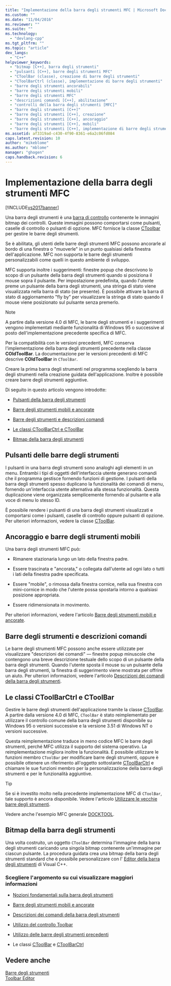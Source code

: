 ```yaml
---
title: "Implementazione della barra degli strumenti MFC | Microsoft Docs"
ms.custom: ""
ms.date: "11/04/2016"
ms.reviewer: ""
ms.suite: ""
ms.technology: 
  - "devlang-cpp"
ms.tgt_pltfrm: ""
ms.topic: "article"
dev_langs: 
  - "C++"
helpviewer_keywords: 
  - "bitmap [C++], barra degli strumenti"
  - "pulsanti [C++], barre degli strumenti MFC"
  - "CToolBar (classe), creazione di barre degli strumenti"
  - "CToolBarCtrl (classe), implementazione di barre degli strumenti"
  - "barre degli strumenti ancorabili"
  - "barre degli strumenti mobili"
  - "barre degli strumenti MFC"
  - "descrizioni comandi [C++], abilitazione"
  - "controlli della barra degli strumenti [MFC]"
  - "barre degli strumenti [C++]"
  - "barre degli strumenti [C++], creazione"
  - "barre degli strumenti [C++], ancoraggio"
  - "barre degli strumenti [C++], mobili"
  - "barre degli strumenti [C++], implementazione di barre degli strumenti MFC"
ms.assetid: af3319ad-c430-4f90-8361-e6a2c06fd084
caps.latest.revision: 10
author: "mikeblome"
ms.author: "mblome"
manager: "ghogen"
caps.handback.revision: 6
---
```

# Implementazione della barra degli strumenti MFC
[!INCLUDE[vs2017banner](../assembler/inline/includes/vs2017banner.md)]

Una barra degli strumenti è una [barra di controllo](../mfc/control-bars.md) contenente le immagini bitmap dei controlli.  Queste immagini possono comportarsi come pulsanti, caselle di controllo o pulsanti di opzione.  MFC fornisce la classe [CToolbar](../mfc/reference/ctoolbar-class.md) per gestire le barre degli strumenti.  
  
 Se è abilitata, gli utenti delle barre degli strumenti MFC possono ancorarle al bordo di una finestra o "muoverle" in un punto qualsiasi della finestra dell'applicazione.  MFC non supporta le barre degli strumenti personalizzabili come quelli in questo ambiente di sviluppo.  
  
 MFC supporta inoltre i suggerimenti: finestre popup che descrivono lo scopo di un pulsante della barra degli strumenti quando si posiziona il mouse sopra il pulsante.  Per impostazione predefinita, quando l'utente preme un pulsante della barra degli strumenti, una stringa di stato viene visualizzata nella barra di stato \(se presente\).  È possibile attivare la barra di stato di aggiornamento "fly by" per visualizzare la stringa di stato quando il mouse viene posizionato sul pulsante senza premerlo.  
  
> [!NOTE]
>  A partire dalla versione 4.0 di MFC, le barre degli strumenti e i suggerimenti vengono implementati mediante funzionalità di Windows 95 o successive al posto dell'implementazione precedente specifica di MFC.  
  
 Per la compatibilità con le versioni precedenti, MFC conserva l'implementazione della barra degli strumenti precedente nella classe **COldToolBar**.  La documentazione per le versioni precedenti di MFC descrive **COldToolBar** in `CToolBar`.  
  
 Creare la prima barra degli strumenti nel programma scegliendo la barra degli strumenti nella creazione guidata dell'applicazione.  Inoltre è possibile creare barre degli strumenti aggiuntive.  
  
 Di seguito in questo articolo vengono introdotte:  
  
-   [Pulsanti della barra degli strumenti](#_core_toolbar_buttons)  
  
-   [Barre degli strumenti mobili e ancorate](#_core_docking_and_floating_toolbars)  
  
-   [Barre degli strumenti e descrizioni comandi](#_core_toolbars_and_tool_tips)  
  
-   [Le classi CToolBarCtrl e CToolBar](#_core_the_ctoolbar_and_ctoolbarctrl_classes)  
  
-   [Bitmap della barra degli strumenti](#_core_the_toolbar_bitmap)  
  
##  <a name="_core_toolbar_buttons"></a> Pulsanti delle barre degli strumenti  
 I pulsanti in una barra degli strumenti sono analoghi agli elementi in un menu.  Entrambi i tipi di oggetti dell'interfaccia utente generano comandi che il programma gestisce fornendo funzioni di gestione.  I pulsanti della barra degli strumenti spesso duplicano la funzionalità dei comandi di menu, fornendo un'interfaccia utente alternativa alla stessa funzionalità.  Questa duplicazione viene organizzata semplicemente fornendo al pulsante e alla voce di menu lo stesso ID.  
  
 È possibile rendere i pulsanti di una barra degli strumenti visualizzati e comportarsi come i pulsanti, caselle di controllo oppure pulsanti di opzione.  Per ulteriori informazioni, vedere la classe [CToolBar](../mfc/reference/ctoolbar-class.md).  
  
##  <a name="_core_docking_and_floating_toolbars"></a> Ancoraggio e barre degli strumenti mobili  
 Una barra degli strumenti MFC può:  
  
-   Rimanere stazionaria lungo un lato della finestra padre.  
  
-   Essere trascinata e "ancorata," o collegata dall'utente ad ogni lato o tutti i lati della finestra padre specificata.  
  
-   Essere "mobile", o rimossa dalla finestra cornice, nella sua finestra con mini\-cornice in modo che l'utente possa spostarla intorno a qualsiasi posizione appropriata.  
  
-   Essere ridimensionata in movimento.  
  
 Per ulteriori informazioni, vedere l'articolo [Barre degli strumenti mobili e ancorate](../mfc/docking-and-floating-toolbars.md).  
  
##  <a name="_core_toolbars_and_tool_tips"></a> Barre degli strumenti e descrizioni comandi  
 Le barre degli strumenti MFC possono anche essere utilizzate per visualizzare "descrizioni dei comandi" — finestre popup minuscole che contengono una breve descrizione testuale dello scopo di un pulsante della barra degli strumenti.  Quando l'utente sposta il mouse su un pulsante della barra degli strumenti, la finestra di suggerimento viene mostrata per offrire un aiuto.  Per ulteriori informazioni, vedere l'articolo [Descrizioni dei comandi della barra degli strumenti](../mfc/toolbar-tool-tips.md).  
  
##  <a name="_core_the_ctoolbar_and_ctoolbarctrl_classes"></a> Le classi CToolBarCtrl e CToolBar  
 Gestire le barre degli strumenti dell'applicazione tramite la classe [CToolBar](../mfc/reference/ctoolbar-class.md).  A partire dalla versione 4.0 di MFC, `CToolBar` è stato reimplementato per utilizzare il controllo comune della barra degli strumenti disponibile su Windows 95 o versioni successive e la versione 3.51 di Windows NT o versioni successive.  
  
 Questa reimplementazione traduce in meno codice MFC le barre degli strumenti, perché MFC utilizza il supporto del sistema operativo.  La reimplementazione migliora inoltre la funzionalità.  È possibile utilizzare le funzioni membro `CToolBar` per modificare barre degli strumenti, oppure è possibile ottenere un riferimento all'oggetto sottostante [CToolBarCtrl](../mfc/reference/ctoolbarctrl-class.md) e chiamare le sue funzioni membro per la personalizzazione della barra degli strumenti e per le funzionalità aggiuntive.  
  
> [!TIP]
>  Se si è investito molto nella precedente implementazione MFC di `CToolBar`, tale supporto è ancora disponibile.  Vedere l'articolo [Utilizzare le vecchie barre degli strumenti](../mfc/using-your-old-toolbars.md).  
  
 Vedere anche l'esempio MFC generale [DOCKTOOL](../top/visual-cpp-samples.md).  
  
##  <a name="_core_the_toolbar_bitmap"></a> Bitmap della barra degli strumenti  
 Una volta costruito, un oggetto `CToolBar` determina l'immagine della barra degli strumenti caricando una singola bitmap contenente un'immagine per ciascun pulsante.  La procedura guidata crea una bitmap della barra degli strumenti standard che è possibile personalizzare con l' [Editor della barra degli strumenti](../mfc/toolbar-editor.md) di Visual C\+\+.  
  
### Scegliere l'argomento su cui visualizzare maggiori informazioni  
  
-   [Nozioni fondamentali sulla barra degli strumenti](../mfc/toolbar-fundamentals.md)  
  
-   [Barre degli strumenti mobili e ancorate](../mfc/docking-and-floating-toolbars.md)  
  
-   [Descrizioni dei comandi della barra degli strumenti](../mfc/toolbar-tool-tips.md)  
  
-   [Utilizzo del controllo Toolbar](../mfc/working-with-the-toolbar-control.md)  
  
-   [Utilizzo delle barre degli strumenti precedenti](../mfc/using-your-old-toolbars.md)  
  
-   Le classi [CToolBar](../mfc/reference/ctoolbar-class.md) e [CToolBarCtrl](../mfc/reference/ctoolbarctrl-class.md)  
  
## Vedere anche  
 [Barre degli strumenti](../mfc/toolbars.md)   
 [Toolbar Editor](../mfc/toolbar-editor.md)